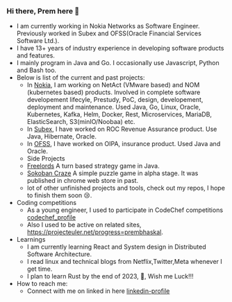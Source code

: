 ### Hi there, Prem here 👋

- I am currently working in Nokia Networks as Software Engineer. Previously worked in Subex and OFSS(Oracle Financial Services Software Ltd.).
- I have 13+ years of industry experience in developing software products and features.
- I mainly program in Java and Go. I occasionally use Javascript, Python and Bash too.
- Below is list of the current and past projects:
  - In [Nokia](https://www.nokia.com/), I am working on NetAct (VMware based) and NOM (kubernetes based) products. Involved in complete software developement lifecyle, Prestudy, PoC, design, developement, deployment and maintenance. Used Java, Go, Linux, Oracle, Kubernetes, Kafka, Helm, Docker, Rest, Microservices, MariaDB, ElasticSearch, S3(minIO/Noobaa) etc.
  - In [Subex](https://www.subex.com/), I have worked on ROC Revenue Assurance product. Use Java, Hibernate, Oracle.
  - In [OFSS](https://www.linkedin.com/company/oracle-financial-services-software-limited/?originalSubdomain=in), I have worked on OIPA, insurance product. Used Java and Oracle.
  - Side Projects
   - [Freelords](https://sourceforge.net/projects/freelords/) A turn based strategy game in Java.
   - [Sokoban Craze](https://github.com/prembhaskal/sokoban) A simple puzzle game in alpha stage. It was published in chrome web store in past.
   - lot of other unfinished projects and tools, check out my repos, I hope to finish them soon 😢.
 - Coding competitions
   - As a young engineer, I used to participate in CodeChef competitions [codechef_profile](https://www.codechef.com/users/defacto)
   - Also I used to be active on related sites, https://projecteuler.net/progress=prembhaskal.
 - Learnings
   - I am currently learning React and System design in Distributed Software Architecture.
   - I read linux and technical blogs from Netflix,Twitter,Meta whenever I get time.
   - I plan to learn Rust by the end of 2023, 🤞, Wish me Luck!!!
 - How to reach me:
   - Connect with me on linked in here [linkedin-profile](https://www.linkedin.com/in/premkumar-bhaskal-aa990a21/)
<!--
**prembhaskal/prembhaskal** is a ✨ _special_ ✨ repository because its `README.md` (this file) appears on your GitHub profile.

Here are some ideas to get you started:

- 🔭 I’m currently working on ...
- 🌱 I’m currently learning ...
- 👯 I’m looking to collaborate on ...
- 🤔 I’m looking for help with ...
- 💬 Ask me about ...
- 📫 How to reach me: ...
- 😄 Pronouns: ...
- ⚡ Fun fact: ...
-->
